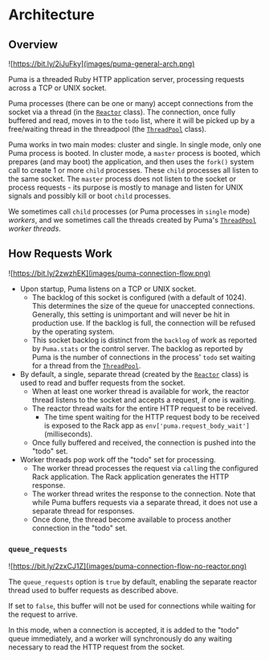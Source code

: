 # Architecture

## Overview

![https://bit.ly/2iJuFky](images/puma-general-arch.png)

Puma is a threaded Ruby HTTP application server, processing requests across a TCP or UNIX socket.

Puma processes (there can be one or many) accept connections from the socket via a thread (in the [`Reactor`](../lib/puma/reactor.rb) class). The connection, once fully buffered and read, moves in to the `todo` list, where it will be picked up by a free/waiting thread in the threadpool (the [`ThreadPool`](../lib/puma/thread_pool.rb) class).

Puma works in two main modes: cluster and single. In single mode, only one Puma process is booted. In cluster mode, a `master` process is booted, which prepares (and may boot) the application, and then uses the `fork()` system call to create 1 or more `child` processes. These `child` processes all listen to the same socket. The `master` process does not listen to the socket or process requests - its purpose is mostly to manage and listen for UNIX signals and possibly kill or boot `child` processes.

We sometimes call `child` processes (or Puma processes in `single` mode) _workers_, and we sometimes call the threads created by Puma's [`ThreadPool`](../lib/puma/thread_pool.rb) _worker threads_.

## How Requests Work

![https://bit.ly/2zwzhEK](images/puma-connection-flow.png)

- Upon startup, Puma listens on a TCP or UNIX socket.
  - The backlog of this socket is configured (with a default of 1024). This determines the size of the queue for unaccepted connections. Generally, this setting is unimportant and will never be hit in production use. If the backlog is full, the connection will be refused by the operating system.
  - This socket backlog is distinct from the `backlog` of work as reported by `Puma.stats` or the control server. The backlog as reported by Puma is the number of connections in the process' `todo` set waiting for a thread from the [`ThreadPool`](../lib/puma/thread_pool.rb).
- By default, a single, separate thread (created by the [`Reactor`](../lib/puma/reactor.rb) class) is used to read and buffer requests from the socket.
  - When at least one worker thread is available for work, the reactor thread listens to the socket and accepts a request, if one is waiting.
  - The reactor thread waits for the entire HTTP request to be received.
    - The time spent waiting for the HTTP request body to be received is exposed to the Rack app as `env['puma.request_body_wait']` (milliseconds).
  - Once fully buffered and received, the connection is pushed into the "todo" set.
- Worker threads pop work off the "todo" set for processing.
  - The worker thread processes the request via `call`ing the configured Rack application. The Rack application generates the HTTP response.
  - The worker thread writes the response to the connection. Note that while Puma buffers requests via a separate thread, it does not use a separate thread for responses.
  - Once done, the thread become available to process another connection in the "todo" set.

### `queue_requests`

![https://bit.ly/2zxCJ1Z](images/puma-connection-flow-no-reactor.png)

The `queue_requests` option is `true` by default, enabling the separate reactor thread used to buffer requests as described above.

If set to `false`, this buffer will not be used for connections while waiting for the request to arrive.

In this mode, when a connection is accepted, it is added to the "todo" queue immediately, and a worker will synchronously do any waiting necessary to read the HTTP request from the socket.
